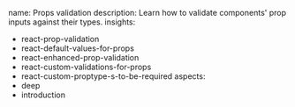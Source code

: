 name: Props validation
description: Learn how to validate components' prop inputs against their types.
insights:
  - react-prop-validation
  - react-default-values-for-props
  - react-enhanced-prop-validation
  - react-custom-validations-for-props
  - react-custom-proptype-s-to-be-required
aspects:
  - deep
  - introduction
